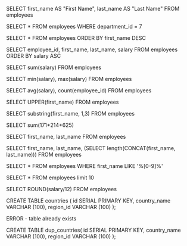 <!-- BASIC SELECT STATEMENT -->

SELECT first_name AS "First Name", last_name AS "Last Name" FROM employees

SELECT * FROM employees WHERE department_id = 7

SELECT * FROM employees ORDER BY first_name DESC

SELECT employee_id, first_name, last_name, salary FROM employees ORDER BY salary ASC

SELECT sum(salary) FROM employees

SELECT min(salary), max(salary) FROM employees

SELECT avg(salary), count(employee_id) FROM employees

SELECT UPPER(first_name) FROM employees

SELECT substring(first_name, 1,3) FROM employees

SELECT sum(171*214+625)

SELECT first_name, last_name FROM employees

SELECT first_name, last_name, (SELECT length(CONCAT(first_name, last_name))) FROM employees

SELECT * FROM employees WHERE first_name LIKE '%[0-9]%'

SELECT * FROM employees limit 10

SELECT ROUND(salary/12) FROM employees

<!-- CREATES TABLES -->

CREATE TABLE countries (
	id SERIAL PRIMARY KEY,
	country_name VARCHAR (100),
	region_id VARCHAR (100)
);

ERROR - table already exists

CREATE TABLE dup_countries(
	id SERIAL PRIMARY KEY,
	country_name VARCHAR (100),
	region_id VARCHAR (100)
);

<!-- UP TO NUMBER 5/6 -->